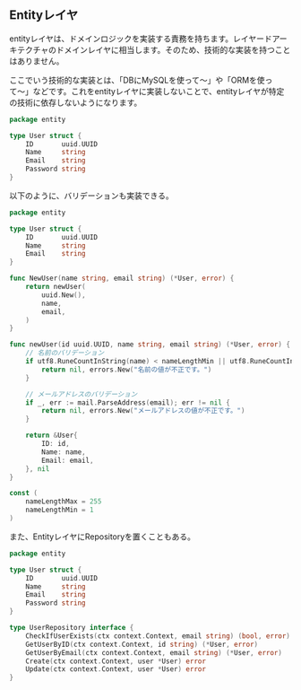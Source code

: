 ## Entityレイヤ

entityレイヤは、ドメインロジックを実装する責務を持ちます。レイヤードアーキテクチャのドメインレイヤに相当します。そのため、技術的な実装を持つことはありません。

ここでいう技術的な実装とは、「DBにMySQLを使って〜」や「ORMを使って〜」などです。これをentityレイヤに実装しないことで、entityレイヤが特定の技術に依存しないようになります。

```go
package entity

type User struct {
	ID       uuid.UUID
	Name     string
	Email    string
	Password string
}
```

以下のように、バリデーションも実装できる。

```go
package entity

type User struct {
	ID       uuid.UUID
	Name     string
	Email    string
}

func NewUser(name string, email string) (*User, error) {
    return newUser(
        uuid.New(),
        name,
        email,
    )
}

func newUser(id uuid.UUID, name string, email string) (*User, error) {
    // 名前のバリデーション
    if utf8.RuneCountInString(name) < nameLengthMin || utf8.RuneCountInString(name) > nameLengthMax {
        return nil, errors.New("名前の値が不正です。")
    }

    // メールアドレスのバリデーション
    if _, err := mail.ParseAddress(email); err != nil {
        return nil, errors.New("メールアドレスの値が不正です。")
    }

    return &User{
        ID: id,
        Name: name,
        Email: email,
    }, nil
}

const (
	nameLengthMax = 255
	nameLengthMin = 1
)
```

また、EntityレイヤにRepositoryを置くこともある。

```go
package entity

type User struct {
	ID       uuid.UUID
	Name     string
	Email    string
	Password string
}

type UserRepository interface {
	CheckIfUserExists(ctx context.Context, email string) (bool, error)
	GetUserByID(ctx context.Context, id string) (*User, error)
	GetUserByEmail(ctx context.Context, email string) (*User, error)
	Create(ctx context.Context, user *User) error
	Update(ctx context.Context, user *User) error
}
```
